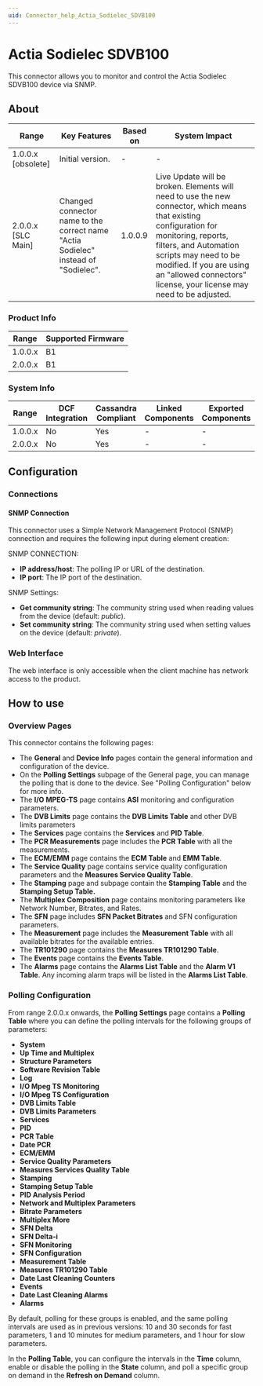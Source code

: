 ```yaml
---
uid: Connector_help_Actia_Sodielec_SDVB100
---
```


# Actia Sodielec SDVB100

This connector allows you to monitor and control the Actia Sodielec SDVB100 device via SNMP.

## About

| Range | Key Features | Based on | System Impact |
|--|--|--|--|
| 1.0.0.x [obsolete] | Initial version. | - | - |
| 2.0.0.x [SLC Main] | Changed connector name to the correct name "Actia Sodielec" instead of "Sodielec". | 1.0.0.9 | Live Update will be broken. Elements will need to use the new connector, which means that existing configuration for monitoring, reports, filters, and Automation scripts may need to be modified. If you are using an "allowed connectors" license, your license may need to be adjusted. |

### Product Info

| Range     | Supported Firmware     |
|-----------|------------------------|
| 1.0.0.x   | B1                     |
| 2.0.0.x   | B1                     |

### System Info

| Range     | DCF Integration     | Cassandra Compliant     | Linked Components     | Exported Components     |
|-----------|---------------------|-------------------------|-----------------------|-------------------------|
| 1.0.0.x   | No                  | Yes                     | -                     | -                       |
| 2.0.0.x   | No                  | Yes                     | -                     | -                       |

## Configuration

### Connections

#### SNMP Connection

This connector uses a Simple Network Management Protocol (SNMP) connection and requires the following input during element creation:

SNMP CONNECTION:

- **IP address/host**: The polling IP or URL of the destination.
- **IP port**: The IP port of the destination.

SNMP Settings:

- **Get community string**: The community string used when reading values from the device (default: *public*).
- **Set community string**: The community string used when setting values on the device (default: *private*).

### Web Interface

The web interface is only accessible when the client machine has network access to the product.

## How to use

### Overview Pages

This connector contains the following pages:

- The **General** and **Device Info** pages contain the general information and configuration of the device.
- On the **Polling Settings** subpage of the General page, you can manage the polling that is done to the device. See "Polling Configuration" below for more info.
- The **I/O MPEG-TS** page contains **ASI** monitoring and configuration parameters.
- The **DVB Limits** page contains the **DVB Limits Table** and other DVB limits parameters
- The **Services** page contains the **Services** and **PID Table**.
- The **PCR Measurements** page includes the **PCR Table** with all the measurements.
- The **ECM/EMM** page contains the **ECM Table** and **EMM Table**.
- The **Service Quality** page contains service quality configuration parameters and the **Measures Service Quality Table**.
- The **Stamping** page and subpage contain the **Stamping Table** and the **Stamping Setup Table.**
- The **Multiplex Composition** page contains monitoring parameters like Network Number, Bitrates, and Rates.
- The **SFN** page includes **SFN Packet Bitrates** and SFN configuration parameters.
- The **Measurement** page includes the **Measurement Table** with all available bitrates for the available entries.
- The **TR101290** page contains the **Measures TR101290 Table**.
- The **Events** page contains the **Events Table**.
- The **Alarms** page contains the **Alarms List Table** and the **Alarm V1 Table**. Any incoming alarm traps will be listed in the **Alarms List Table**.

### Polling Configuration

From range 2.0.0.x onwards, the **Polling Settings** page contains a **Polling Table** where you can define the polling intervals for the following groups of parameters:

- **System**
- **Up Time and Multiplex**
- **Structure Parameters**
- **Software Revision Table**
- **Log**
- **I/O Mpeg TS Monitoring**
- **I/O Mpeg TS Configuration**
- **DVB Limits Table**
- **DVB Limits Parameters**
- **Services**
- **PID**
- **PCR Table**
- **Date PCR**
- **ECM/EMM**
- **Service Quality Parameters**
- **Measures Services Quality Table**
- **Stamping**
- **Stamping Setup Table**
- **PID Analysis Period**
- **Network and Multiplex Parameters**
- **Bitrate Parameters**
- **Multiplex More**
- **SFN Delta**
- **SFN Delta-i**
- **SFN Monitoring**
- **SFN Configuration**
- **Measurement Table**
- **Measures TR101290 Table**
- **Date Last Cleaning Counters**
- **Events**
- **Date Last Cleaning Alarms**
- **Alarms**

By default, polling for these groups is enabled, and the same polling intervals are used as in previous versions: 10 and 30 seconds for fast parameters, 1 and 10 minutes for medium parameters, and 1 hour for slow parameters.

In the **Polling Table**, you can configure the intervals in the **Time** column, enable or disable the polling in the **State** column, and poll a specific group on demand in the **Refresh on Demand** column.
